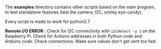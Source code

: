 The **examples** directory contains other scripts based on the main program, to test standalone features (test the camera, I2C, smiley eye-candy).

Every script is made to work for python2.7

**Remote I/O ERROR :** 
Check for I2C connectivity with `i2cdetect -y 1` on the Raspberry Pi. Check for Arduino addresses in both Python code and Arduino code. Check connections. Make sure values don't get sent too fast